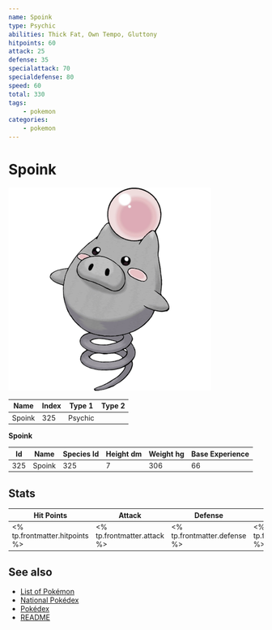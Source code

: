 ```yaml
---
name: Spoink
type: Psychic
abilities: Thick Fat, Own Tempo, Gluttony
hitpoints: 60
attack: 25
defense: 35
specialattack: 70
specialdefense: 80
speed: 60
total: 330
tags:
    - pokemon
categories:
    - pokemon
---
```


# Spoink


![Spoink](images/325.png)

| **Name** | **Index** | **Type 1** | **Type 2** |
|----|----|----|----|
| Spoink | 325 | Psychic  |  |

**Spoink** 




| **Id** | **Name** | **Species Id** | **Height dm** | **Weight hg** | **Base Experience** |
|--------|----------|----------------|------------|------------|---------------------|
| 325 | Spoink | 325 | 7 | 306 | 66 |



## Stats

| **Hit Points** | **Attack** | **Defense** | **Special Attack** | **Special Defense** | **Speed** | **Total** |
|----------------|------------|-------------|--------------------|---------------------|-----------|-----------|
| <% tp.frontmatter.hitpoints %> | <% tp.frontmatter.attack %> | <% tp.frontmatter.defense %> | <% tp.frontmatter.specialattack %> | <% tp.frontmatter.specialdefense %> | <% tp.frontmatter.speed %> | <% tp.frontmatter.total %> |

## See also

- [List of Pokémon](../pokemon.md)
- [National Pokédex](../national_pokedex.md)
- [Pokédex](../pokedex.md)
- [README](../README.md)
